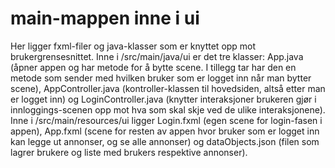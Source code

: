 # main-mappen inne i ui

Her ligger fxml-filer og java-klasser som er knyttet opp mot brukergrensesnittet. Inne i /src/main/java/ui er det tre klasser: App.java (åpner appen og har metode for å bytte scene. I tillegg tar har den en metode som sender med hvilken bruker som er logget inn når man bytter scene), AppController.java (kontroller-klassen til hovedsiden, altså etter man er logget inn) og LoginController.java (knytter interaksjoner brukeren gjør i innloggings-scenen opp mot hva som skal skje ved de ulike interaksjonene). 
Inne i /src/main/resources/ui ligger Login.fxml (egen scene for login-fasen i appen), App.fxml (scene for resten av appen hvor bruker som er logget inn kan legge ut annonser, og se alle annonser) og dataObjects.json (filen som lagrer brukere og liste med brukers respektive annonser). 